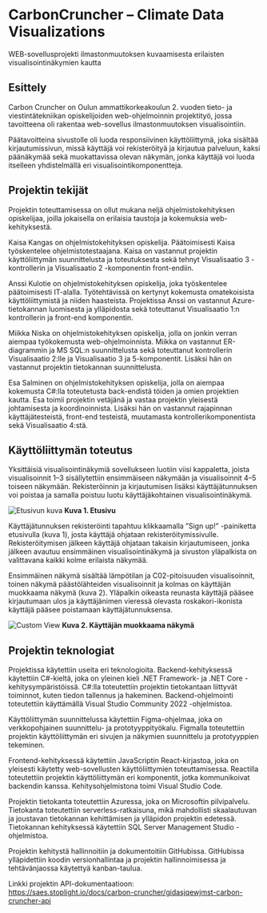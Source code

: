 # CarbonCruncher – Climate Data Visualizations
WEB-sovellusprojekti ilmastonmuutoksen kuvaamisesta erilaisten visualisointinäkymien kautta

## Esittely
Carbon Cruncher on Oulun ammattikorkeakoulun 2. vuoden tieto- ja viestintätekniikan opiskelijoiden web-ohjelmoinnin projektityö, jossa tavoitteena oli rakentaa web-sovellus ilmastonmuutoksen visualisointiin.

Päätavoitteina sivustolle oli luoda responsiivinen käyttöliittymä, joka sisältää kirjautumissivun, missä käyttäjä voi rekisteröityä ja kirjautua palveluun, kaksi päänäkymää sekä muokattavissa olevan näkymän, jonka käyttäjä voi luoda itselleen yhdistelmällä eri visualisointikomponentteja. 

## Projektin tekijät
Projektin toteuttamisessa on ollut mukana neljä ohjelmistokehityksen opiskelijaa, joilla jokaisella on erilaisia taustoja ja kokemuksia web-kehityksestä. 

Kaisa Kangas on ohjelmistokehityksen opiskelija. Päätoimisesti Kaisa työskentelee ohjelmistotestaajana. Kaisa on vastannut projektin käyttöliittymän suunnittelusta ja toteutuksesta sekä tehnyt Visualisaatio 3 -kontrollerin ja Visualisaatio 2 -komponentin front-endiin. 

Anssi Kulotie on ohjelmistokehityksen opiskelija, joka työskentelee päätoimisesti IT-alalla. Työtehtävissä on kertynyt kokemusta omatekoisista käyttöliittymistä ja niiden haasteista. Projektissa Anssi on vastannut Azure-tietokannan luomisesta ja ylläpidosta sekä toteuttanut Visualisaatio 1:n kontrollerin ja front-end komponentin. 

Miikka Niska on ohjelmistokehityksen opiskelija, jolla on jonkin verran aiempaa työkokemusta web-ohjelmoinnista. Miikka on vastannut ER-diagrammin ja MS SQL:n suunnittelusta sekä toteuttanut kontrollerin Visualisaatio 2:lle ja Visualisaatio 3 ja 5-komponentit. Lisäksi hän on vastannut projektin tietokannan suunnittelusta. 

Esa Salminen on ohjelmistokehityksen opiskelija, jolla on aiempaa kokemusta C#:lla toteutetusta back-endistä töiden ja omien projektien kautta. Esa toimii projektin vetäjänä ja vastaa projektin yleisestä johtamisesta ja koordinoinnista. Lisäksi hän on vastannut rajapinnan käyttäjätesteistä, front-end testeistä, muutamasta kontrollerikomponentista sekä Visualisaatio 4:stä.

## Käyttöliittymän toteutus

Yksittäisiä visualisointinäkymiä sovellukseen luotiin viisi kappaletta, joista visualisoinnit 1–3 sisällytettiin ensimmäiseen näkymään ja visualisoinnit 4–5 toiseen näkymään. 
Rekisteröinnin ja kirjautumisen lisäksi käyttäjätunnuksen voi poistaa ja samalla poistuu luotu käyttäjäkohtainen visualisointinäkymä.

![Etusivun kuva](https://user-images.githubusercontent.com/115356463/235495549-3c54dc02-4476-4cab-b4bc-4e5fb4eaf2f5.PNG)
**Kuva 1. Etusivu**

Käyttäjätunnuksen rekisteröinti tapahtuu klikkaamalla ”Sign up!” -painiketta etusivulla (kuva 1), josta käyttäjä ohjataan rekisteröitymissivulle. Rekisteröitymisen jälkeen käyttäjä ohjataan takaisin kirjautumiseen, jonka jälkeen avautuu ensimmäinen visualisointinäkymä ja sivuston yläpalkista on valittavana kaikki kolme erilaista näkymää.

Ensimmäinen näkymä sisältää lämpötilan ja C02-pitoisuuden visualisoinnit, toinen näkymä päästölähteiden visualisoinnit ja kolmas on käyttäjän muokkaama näkymä (kuva 2).
Yläpalkin oikeasta reunasta käyttäjä pääsee kirjautumaan ulos ja käyttäjänimen vieressä olevasta roskakori-ikonista käyttäjä pääsee poistamaan käyttäjätunnuksensa.

![Custom View](https://user-images.githubusercontent.com/115356463/235734456-276f0601-e945-498e-8a67-dceab0d5c41e.PNG)
**Kuva 2. Käyttäjän muokkaama näkymä**

## Projektin teknologiat

Projektissa käytettiin useita eri teknologioita. Backend-kehityksessä käytettiin C#-kieltä, joka on yleinen kieli .NET Framework- ja .NET Core -kehitysympäristöissä. C#:lla toteutettiin projektin tietokantaan liittyvät toiminnot, kuten tiedon tallennus ja hakeminen. Backend-ohjelmointi toteutettiin käyttämällä Visual Studio Community 2022 -ohjelmistoa. 

Käyttöliittymän suunnittelussa käytettiin Figma-ohjelmaa, joka on verkkopohjainen suunnittelu- ja prototyyppityökalu. Figmalla toteutettiin projektin käyttöliittymän eri sivujen ja näkymien suunnittelu ja prototyyppien tekeminen. 

Frontend-kehityksessä käytettiin JavaScriptin React-kirjastoa, joka on yleisesti käytetty web-sovellusten käyttöliittymien toteuttamisessa. Reactilla toteutettiin projektin käyttöliittymän eri komponentit, jotka kommunikoivat backendin kanssa. Kehitysohjelmistona toimi Visual Studio Code. 

Projektin tietokanta toteutettiin Azuressa, joka on Microsoftin pilvipalvelu. Tietokanta toteutettiin serverless-ratkaisuna, mikä mahdollisti skaalautuvan ja joustavan tietokannan kehittämisen ja ylläpidon projektin edetessä. Tietokannan kehityksessä käytettiin SQL Server Management Studio -ohjelmistoa. 

Projektin kehitystä hallinnoitiin ja dokumentoitiin GitHubissa. GitHubissa ylläpidettiin koodin versionhallintaa ja projektin hallinnoimisessa ja tehtävänjaossa käytettyä kanban-taulua. 

Linkki projektin API-dokumentaatioon: https://saes.stoplight.io/docs/carbon-cruncher/gidasjqewjmst-carbon-cruncher-api



